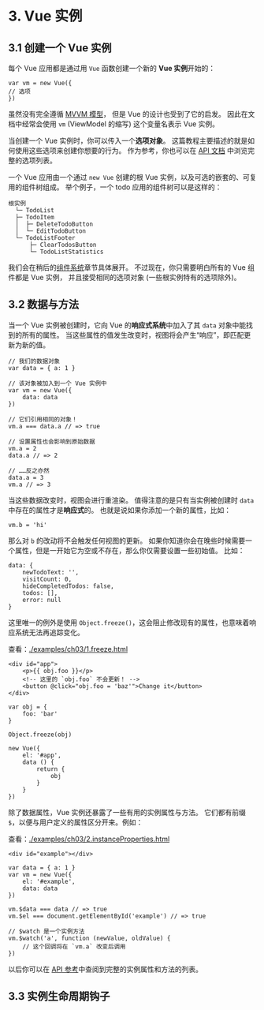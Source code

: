 # 3. Vue 实例

## 3.1 创建一个 Vue 实例

每个 Vue 应用都是通过用 `Vue` 函数创建一个新的 **Vue 实例**开始的：

    var vm = new Vue({
    // 选项
    })

虽然没有完全遵循 [MVVM 模型](https://zh.wikipedia.org/wiki/MVVM)，
但是 Vue 的设计也受到了它的启发。
因此在文档中经常会使用 `vm` (ViewModel 的缩写) 这个变量名表示 Vue 实例。

当创建一个 Vue 实例时，你可以传入一个**选项对象**。
这篇教程主要描述的就是如何使用这些选项来创建你想要的行为。
作为参考，你也可以在 [API 文档](https://cn.vuejs.org/v2/api/#%E9%80%89%E9%A1%B9-%E6%95%B0%E6%8D%AE) 中浏览完整的选项列表。

一个 Vue 应用由一个通过 `new Vue` 创建的根 Vue 实例，以及可选的嵌套的、可复用的组件树组成。
举个例子，一个 todo 应用的组件树可以是这样的：

    根实例
      └─ TodoList
      ├─ TodoItem
      │  ├─ DeleteTodoButton
      │  └─ EditTodoButton
      └─ TodoListFooter
          ├─ ClearTodosButton
          └─ TodoListStatistics

我们会在稍后的[组件系统](https://cn.vuejs.org/v2/guide/components.html)章节具体展开。
不过现在，你只需要明白所有的 Vue 组件都是 Vue 实例，
并且接受相同的选项对象 (一些根实例特有的选项除外)。

## 3.2 数据与方法

当一个 Vue 实例被创建时，它向 Vue 的**响应式系统**中加入了其 `data` 对象中能找到的所有的属性。
当这些属性的值发生改变时，视图将会产生“响应”，即匹配更新为新的值。

    // 我们的数据对象
    var data = { a: 1 }

    // 该对象被加入到一个 Vue 实例中
    var vm = new Vue({
        data: data
    })

    // 它们引用相同的对象！
    vm.a === data.a // => true

    // 设置属性也会影响到原始数据
    vm.a = 2
    data.a // => 2

    // ……反之亦然
    data.a = 3
    vm.a // => 3

当这些数据改变时，视图会进行重渲染。
值得注意的是只有当实例被创建时 `data` 中存在的属性才是**响应式**的。
也就是说如果你添加一个新的属性，比如：

    vm.b = 'hi'

那么对 `b` 的改动将不会触发任何视图的更新。
如果你知道你会在晚些时候需要一个属性，但是一开始它为空或不存在，那么你仅需要设置一些初始值。
比如：

    data: {
        newTodoText: '',
        visitCount: 0,
        hideCompletedTodos: false,
        todos: [],
        error: null
    }

这里唯一的例外是使用 `Object.freeze()`，这会阻止修改现有的属性，也意味着响应系统无法再追踪变化。

查看：[./examples/ch03/1.freeze.html](./examples/ch03/1.freeze.html)

    <div id="app">
        <p>{{ obj.foo }}</p>
        <!-- 这里的 `obj.foo` 不会更新！ -->
        <button @click="obj.foo = 'baz'">Change it</button>
    </div>

    var obj = {
        foo: 'bar'
    }

    Object.freeze(obj)

    new Vue({
        el: '#app',
        data () {
            return {
                obj
            }
        }
    })

除了数据属性，Vue 实例还暴露了一些有用的实例属性与方法。
它们都有前缀 `$`，以便与用户定义的属性区分开来。例如：

查看：[./examples/ch03/2.instanceProperties.html](./examples/ch03/2.instanceProperties.html)

    <div id="example"></div>

    var data = { a: 1 }
    var vm = new Vue({
        el: '#example',
        data: data
    })

    vm.$data === data // => true
    vm.$el === document.getElementById('example') // => true

    // $watch 是一个实例方法
    vm.$watch('a', function (newValue, oldValue) {
        // 这个回调将在 `vm.a` 改变后调用
    })

以后你可以在 [API 参考](https://cn.vuejs.org/v2/api/#%E5%AE%9E%E4%BE%8B%E5%B1%9E%E6%80%A7)中查阅到完整的实例属性和方法的列表。

## 3.3 实例生命周期钩子